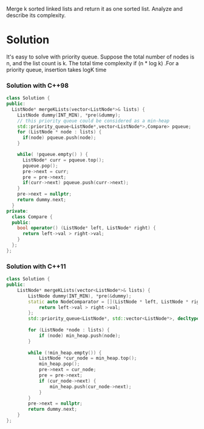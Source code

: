 Merge k sorted linked lists and return it as one sorted list. Analyze and describe its complexity.
  
# Solution
  
It's easy to solve with priority queue.
Suppose the total number of nodes is n, and the list count is k. The total time complexity if (n * log k) .For a priority queue, insertion takes logK time  

### Solution with C++98
```cpp
class Solution {
public:
  ListNode* mergeKLists(vector<ListNode*>& lists) {
    ListNode dummy(INT_MIN), *pre(&dummy);
    // this priority queue could be considered as a min-heap
    std::priority_queue<ListNode*,vector<ListNode*>,Compare> pqueue;
    for (ListNode * node : lists) {
      if(node) pqueue.push(node);
    }

    while( !pqueue.empty() ) {
      ListNode* curr = pqueue.top();
      pqueue.pop();
      pre->next = curr;
      pre = pre->next;
      if(curr->next) pqueue.push(curr->next);
    }
    pre->next = nullptr;
    return dummy.next;
  }
private:
  class Compare {
  public:
    bool operator() (ListNode* left, ListNode* right) {
      return left->val > right->val;
    }
  };
};
```

### Solution with C++11


```cpp
class Solution {
public:
    ListNode* mergeKLists(vector<ListNode*>& lists) {
        ListNode dummy(INT_MIN), *pre(&dummy);
        static auto NodeComparator = [](ListNode * left, ListNode * right) {
            return left->val > right->val;
        };
        std::priority_queue<ListNode*, std::vector<ListNode*>, decltype(NodeComparator)> min_heap(NodeComparator);
        
        for (ListNode *node : lists) {
            if (node) min_heap.push(node);
        }
        
        while (!min_heap.empty()) {
            ListNode *cur_node = min_heap.top();
            min_heap.pop();
            pre->next = cur_node;
            pre = pre->next;
            if (cur_node->next) {
                min_heap.push(cur_node->next);
            }
        }
        pre->next = nullptr;
        return dummy.next;
    }
};
```
